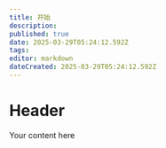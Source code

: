 ```yaml
---
title: 开始
description: 
published: true
date: 2025-03-29T05:24:12.592Z
tags: 
editor: markdown
dateCreated: 2025-03-29T05:24:12.592Z
---
```


# Header
Your content here